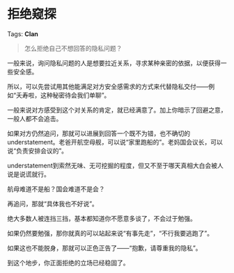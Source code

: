# 拒绝窥探

Tags: **Clan**

> 怎么拒绝自己不想回答的隐私问题？



一般来说，询问隐私问题的人是想要拉近关系，寻求某种亲密的依据，以便获得一些安全感。

所以，可以先尝试用其他能满足对方安全感需求的方式来代替隐私交付——例如“夭寿啦，这种秘密待会我们单聊”。

一般来说对方感受到这个对关系的肯定，就已经满意了。加上你暗示了回避之意，一般人都不会追击。

如果对方仍然追问，那就可以进展到回答一个既不为错，也不确切的understatement。老爸开航空母舰，可以说“家里跑船的”。老妈国会议长，可以说“负责安排会议的”。

understatement到索然无味、无可挖掘的程度，但又不至于哪天真相大白会被人说是说谎就行。

航母难道不是船？国会难道不是会？

再追问，那就“具体我也不好说”。

绝大多数人被连挡三挡，基本都知道你不愿意多谈了，不会过于勉强。

如果仍然要勉强，那你就真的可以站起来说“有事先走”，“不行我要逃跑了”。

如果这也不能脱身，那就可以正色正告了——“抱歉，请尊重我的隐私”。

到这个地步，你正面拒绝的立场已经稳固了。




